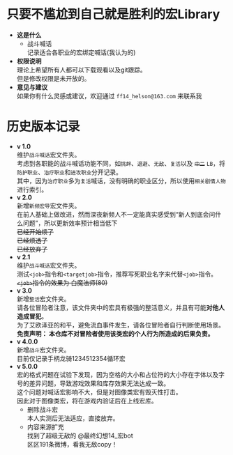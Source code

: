 # 只要不尴尬到自己就是胜利的宏Library

+ **这是什么**    
    + 战斗喊话    
    记录适合各职业的宏绑定喊话(我认为的)    
+ **权限说明**    
理论上希望所有人都可以下载观看以及git跟踪。    
但是修改权限是未开放的。
+ **意见与建议**    
如果你有什么灵感或建议，欢迎通过 `ff14_helson@163.com` 来联系我

# 历史版本记录
+ **v 1.0**        
维护`战斗喊话`宏文件夹。        
考虑到各职能的战斗喊话功能不同，如`挑衅`、`退避`、`无敌`、`复活`以及 ~~`中二`~~ `LB`，将`防护职业`、`治疗职业`和`进攻职业`分开记录。    
其中，因为`治疗职业`多为`复活`喊话，没有明确的职业区分，所以使用`相关剧情人物`进行索引。    
+ **v 2.0**    
新增`新频宏导`宏文件夹。    
在前人基础上做改进，然而深夜新频人不一定能真实感受到“新人到底会问什么问题”，所以更新效率预计相当低下    
~~已经开始烦了~~    
~~已经烦透了~~    
~~已经放弃了~~    
+ **v 2.1**    
维护`战斗喊话`宏文件夹。    
测试`<job>`指令和`<targetjob>`指令，推荐写死职业名字来代替`<job>`指令。    
 ~~`<job>`指令的效果为 白魔法师(80)~~
+ **v 3.0**     
新增`整活`宏文件夹。     
请各位冒险者注意，该文件夹中的宏具有极强的整活意义，并且有可能**对他人造成冒犯**。    
为了艾欧泽亚的和平，避免流血事件发生，请各位冒险者自行判断使用场景。    
**免责声明： 本仓库不对冒险者使用该类宏的个人行为所造成的后果负责。**    
+ **v 4.0.0**     
新增`战斗`宏文件夹。    
目前仅记录手柄龙骑1234512354循环宏    
+ **v 5.0.0**    
宏的格式问题在试验下发现，因为空格的大小和占位符的大小存在字体以及字号的差异问题，导致游戏效果和库存效果无法达成一致。   
这个问题对喊话宏影响不大，但是对图像类宏有毁灭性打击。    
因此对于图像类宏，将在游戏内验证后在上线宏库。    
    * 删除战斗宏    
    本人实测后无法适应，直接放弃。    
    * 内容来源扩充    
    找到了超级无敌的 @最终幻想14_宏bot    
    区区191条微博，看我无敌copy！    

